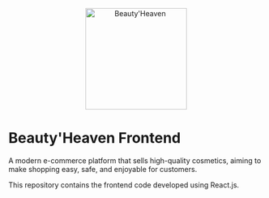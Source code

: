 <p align="center">
  <img src="https://i.ibb.co/5KMcHZ6/Beauty-Heaven.png" alt="Beauty'Heaven" width=200 />
</p>

# Beauty'Heaven Frontend

A modern e-commerce platform that sells high-quality cosmetics, aiming to make shopping easy, safe, and enjoyable for customers.

This repository contains the frontend code developed using React.js.
